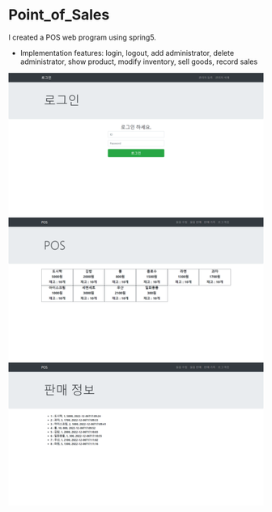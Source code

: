 # Point_of_Sales

I created a POS web program using spring5.

- Implementation features: login, logout, add administrator, delete administrator, show product, modify inventory, sell goods, record sales

![img](login.png "login")
![img](main.png "main")
![img](soldList.png "soldList")
